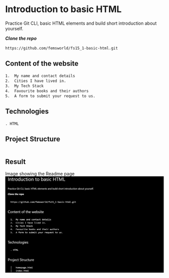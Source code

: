 # Introduction to basic HTML

Practice Git CLI, basic HTML elements and build short introduction about yourself.

***Clone the repo***
```
https://github.com/femsworld/fs15_1-basic-html.git
```
## Content of the website

```
1.	My name and contact details
2.	Cities I have lived in.
3.	My Tech Stack
4.	Favourite books and their authors
5.	A form to submit your request to us.
```
## Technologies
```
. HTML
```
## Project Structure
```

```
## Result
Image showing the Readme page
![README example](readme-example.png)
